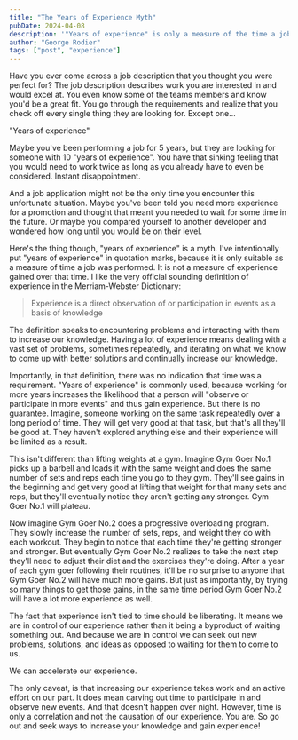 ```yaml
---
title: "The Years of Experience Myth"
pubDate: 2024-04-08
description: '"Years of experience" is only a measure of the time a job was performed. It is not a causation of the experience you gained over that time'
author: "George Rodier"
tags: ["post", "experience"]
---
```


Have you ever come across a job description that you thought you were perfect for? The job description describes work you are interested in and would excel at. You even know some of the teams members and know you'd be a great fit. You go through the requirements and realize that you check off every single thing they are looking for. Except one...

"Years of experience"

Maybe you've been performing a job for 5 years, but they are looking for someone with 10 "years of experience". You have that sinking feeling that you would need to work twice as long as you already have to even be considered. Instant disappointment.

And a job application might not be the only time you encounter this unfortunate situation. Maybe you've been told you need more experience for a promotion and thought that meant you needed to wait for some time in the future. Or maybe you compared yourself to another developer and wondered how long until you would be on their level.

Here's the thing though, "years of experience" is a myth. I've intentionally put "years of experience" in quotation marks, because it is only suitable as a measure of time a job was performed. It is not a measure of experience gained over that time. I like the very official sounding definition of experience in the Merriam-Webster Dictionary:

> Experience is a direct observation of or participation in events as a basis of knowledge

The definition speaks to encountering problems and interacting with them to increase our knowledge. Having a lot of experience means dealing with a vast set of problems, sometimes repeatedly, and iterating on what we know to come up with better solutions and continually increase our knowledge.

Importantly, in that definition, there was no indication that time was a requirement. "Years of experience" is commonly used, because working for more years increases the likelihood that a person will "observe or participate in more events" and thus gain experience. But there is no guarantee. Imagine, someone working on the same task repeatedly over a long period of time. They will get very good at that task, but that's all they'll be good at. They haven't explored anything else and their experience will be limited as a result.

This isn't different than lifting weights at a gym. Imagine Gym Goer No.1 picks up a barbell and loads it with the same weight and does the same number of sets and reps each time you go to they gym. They'll see gains in the beginning and get very good at lifting that weight for that many sets and reps, but they'll eventually notice they aren't getting any stronger. Gym Goer No.1 will plateau.

Now imagine Gym Goer No.2 does a progressive overloading program. They slowly increase the number of sets, reps, and weight they do with each workout. They begin to notice that each time they're getting stronger and stronger. But eventually Gym Goer No.2 realizes to take the next step they'll need to adjust their diet and the exercises they're doing. After a year of each gym goer following their routines, it'll be no surprise to anyone that Gym Goer No.2 will have much more gains. But just as importantly, by trying so many things to get those gains, in the same time period Gym Goer No.2 will have a lot more experience as well.

The fact that experience isn't tied to time should be liberating. It means we are in control of our experience rather than it being a byproduct of waiting something out. And because we are in control we can seek out new problems, solutions, and ideas as opposed to waiting for them to come to us.

We can accelerate our experience.

The only caveat, is that increasing our experience takes work and an active effort on our part. It does mean carving out time to participate in and observe new events. And that doesn't happen over night. However, time is only a correlation and not the causation of our experience. You are. So go out and seek ways to increase your knowledge and gain experience!
